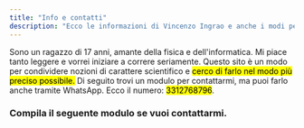 ```yaml
---
title: "Info e contatti"
description: "Ecco le informazioni di Vincenzo Ingrao e anche i modi per contattarlo."
---
```

Sono un ragazzo di 17 anni, amante della fisica e dell'informatica. Mi piace tanto leggere e vorrei iniziare a correre seriamente. Questo sito è un modo per condividere nozioni di carattere scientifico e <mark>cerco di farlo nel modo più preciso possibile.</mark> 
Di seguito trovi un modulo per contattarmi, ma puoi farlo anche tramite WhatsApp. Ecco il numero: <mark>3312768796</mark>.
<h3 class="subtitle">Compila il seguente modulo se vuoi contattarmi.</h3>
